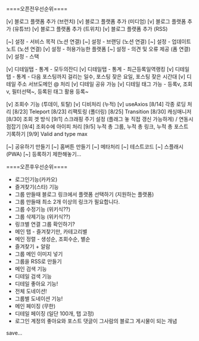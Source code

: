 ====오픈전우선순위====

[v] 블로그 플랫폼 추가 (브런치)
[v] 블로그 플랫폼 추가 (미디엄)
[v] 블로그 플랫폼 추가 (유튜브)
[v] 블로그 플랫폼 추가 (트위치)
[v] 블로그 플랫폼 추가 (RSS)

[~] 설정 - 서비스 목적 (노션 연결)
[~] 설정 - 브랜딩 (노션 연결)
[~] 설정 - 업데이트 노트 (노션 연결)
[v] 설정 - 허용가능한 플랫폼
[~] 설정 - 의견 및 오류 제공 (폼 연결)
[v] 설정 - 스택

[v] 디테일탭 - 통계 - 모두의잔디
[v] 디테일탭 - 통계 - 최근등록일역랭킹
[v] 디테일탭 - 통계 - 다음 포스팅까지 걸리는 일수, 포스팅 잦은 요일, 포스팅 잦은 시간대
[v] 디테일 주소 서브도메인 @ 처리
[v] 디테일 공유 가능
[v] 디테일 태그 가능 - 등록v, 조회v, 필터선택~, 등록된 태그 활용 등록~

[v] 조회수 기능 (투데이, 토탈)
[v] 디비처리 (누적)
[v] useAxios
[8/14] 각종 로딩 처리
[8/23] Teleport
[8/23] 리팩토링 (폴더링)
[8/25] Transition
[8/30] 캐싱매니저
[8/30] 조회 겟 방식
[9/1] 스크래핑 주기 설정 (플래그 놓 직접 갱신 가능하게) / 연동시점잡기
[9/4] 조회수에 아이피 처리
[9/5] 누적 총 그룹, 누적 총 링크, 누적 총 포스트 기록하기
[9/9] Valid and type max

[~] 공유하기 만들기
[~] 홈버튼 만들기
[~] 메타처리
[~] 테스트코드
[~] 스플래시(PWA)
[~] 등록하기 제한해놓기...

====오픈후우선순위====

- 로그인기능(카카오)
- 즐겨찾기(스타) 기능
- 그룹 만들때 블로그 링크에서 플랫폼 선택하기 (지원하는 플랫폼)
- 그룹 만들때 최소 2개 이상의 링크가 필요합니다.
- 그룹 수정기능 (위키식??)
- 그룹 삭제기능 (위키식??)
- 링크별 연결 그룹 확인하기?
- 메인 탭 - 즐겨찾기만, 카테고리별
- 메인 정렬 - 생성순, 조회수순, 별순
- 즐겨찾기 + 알람
- 그룹 메인 이미지 넣기
- 그룹을 RSS로 만들기
- 메인 검색 기능
- 디테일 검색 기능
- 디테일 좋아요 기능!
- 전체 도네이션!
- 그룹별 도네이션 기능!
- 메인 페이징 (무한)
- 디테일 페이징 (일단 100개, 탭 고정)
- 로그인 계정의 좋아요와 포스트 댓글이 그사람의 블로그 게시물이 되는 개념

save...
